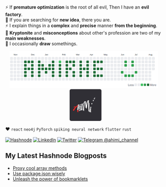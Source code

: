 ⚡ If **premature optimization** is the root of all evil, Then I have an **evil factory**.   
💬 If you are searching for **new idea**, there you are.  
⚡ I explain things in a **complex** and **precise** manner **from the beginning**.  
🚒 **Kryptonite** and **misconceptions** about other's profession are two of my **main weaknesses**.  
🎨 I occasionally **draw** somethings.  

<!--
<p align="center">
 <a href="https://www.linkedin.com/in/amirhossein-ebrahimi-014164225/" title="amirhossein-ebrahimi-014164225" target="_blank"><img width="100" src="https://brandeps.com/icon-download/L/Linkedin-icon-vector-13.svg" alt="LinkedIn"></a>  
<a href="https://twitter.com/realamirhe" title="@realamirhe" target="_blank"><img width="100" src="https://brandeps.com/icon-download/T/Twitter-icon-vector-04.svg" alt="twitter"></a>  
</p> -->

<p align="center">
  <img src="commits.png" width="465" >
  &nbsp;&nbsp;
  <a href="https://t.me/s/AhIMi_channel" title="t.me/AhIMi_channel" target="_blank"><img width="100" src="AhIMi.png" alt="AhIMi"></a>
</p>

❤️ `react` `neo4j` `PyTorch` `spiking neural network` `flutter` `rust`
<br><br>
[![Hashnode](https://img.shields.io/badge/Hashnode-000?style=for-the-badge&logo=hashnode&logoColor=white)](https://hashnode.com/@amirhe) 
[![LinkedIn](https://img.shields.io/badge/LinkedIn-0077B5?style=for-the-badge&logo=linkedin&logoColor=white)](https://www.linkedin.com/in/amirhossein-ebrahimi-014164225/)
[![Twitter](https://img.shields.io/twitter/follow/realamirhe?logo=twitter&style=for-the-badge)](https://twitter.com/realamirhe)
[![Telegram @ahimi_channel](https://img.shields.io/badge/Telegram-2CA5E0?style=for-the-badge&logo=telegram&logoColor=white)](https://t.me/AhIMi_channel)




## My Latest Hashnode Blogposts
 <!-- BLOG-POST-LIST:START -->
- [Proxy cool array methods](https://amirhe.hashnode.dev/proxy-cool-array-methods)
- [Use package.json wisely](https://amirhe.hashnode.dev/use-packagejson-wisely)
- [Unleash the power of bookmarklets](https://amirhe.hashnode.dev/unleash-the-power-of-bookmarklets)
<!-- BLOG-POST-LIST:END -->
 

